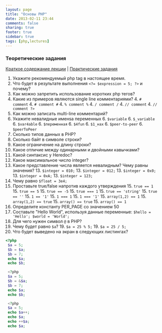 ```yaml
---
layout: page
title: "Основы PHP"
date: 2013-02-11 23:44
comments: false
sharing: true
footer: true
sidebar: true
tags: [php,lectures]
---
```

### Теоретические задания

[Краткое содержание лекции](02-php-basics.html) |
[Практические задания](02-php-basics-practical-tasks.html)

 1. Укажите рекомендуемый php tag в настоящее время.
 2. Что будет в результате выполнения ```<?= $expression = 5; ?>``` и почему?
 3. Как можно запретить использование коротких php тегов?
 4. Какие из примеров являются single line комментариями?
    4. ```# comment```
    4. ```# comment #```
    4. ```% comment %```
    4. ```/ comment /```
    4. ```// comment```
    4. ```// comment ?>```
 5. Как можно записать multi-line комментарий?
 6. Укажите невалидные именsа переменных
    6. ```$variable```
    6. ```$_variable```
    6. ```$var4able```
    6. ```$переменная```
    6. ```$4fun```
    6. ```$1_нах```
    6. ```$peer-to-peer```
    6. ```$peerToPeer```
 7. Сколько типов данных в PHP?
 8. Сколько байт в символе строки?
 9. Какое ограничение на длину строки?
 10. Какое отличие между одинарными и двойными кавычками?
 11. Какой синтаксис у Heredoc?
 12. Какое максимальное число integer?
 13. Какое представление числа является невалидным? Чему равны значения?
    13. ```$integer = 010;```
    13. ```$integer = 012;```
    13. ```$integer = 0x0;```
    13. ```$integer = 0xA;```
    13. ```$integer = 123;```
 14. Чему равно ```$float = 3e4;```
 15. Проставьте true/false напротив каждого утверждения
    15. ```true == 1```
    15. ```true == 5```
    15. ```true == -5```
    15. ```true === 1```
    15. ```true == 'string'```
    15. ```true == ''```
    15. ```1 == '1'```
    15. ```1 === 1```
    15. ```1 === '1'```
    15. ```array(1,2) == 1```
    15. ```array(1,2) == true```
    15. ```array() == true```
    15. ```array() == 1```
 16. Определите константу PER_PAGE со значением 50
 17. Составьте "Hello World", используя данные переменные: ```$hello = 'Hello'; $world = 'World';```
 18. Для чего нужен символ ```@``` в PHP?
 19. Чему будет равно ```$a```?
    19. ```$a = 25 % 5;```
    19. ```$a = 25 / 5;```
 20. Что будет выведено на экран в следующих листингах?

```php
<?php
 $a = 5;
 $b = $a;
 $b = 7;
 echo $a;
 echo $b;
```

```php
 <?php
 $a = 5;
 $b = &$a;
 $b = 7;
 echo $a;
 echo $b;
```

```php
 <?php
 $a = 5;
 echo $a++;
 echo $a;
 echo ++$a;
 echo $a;
```
